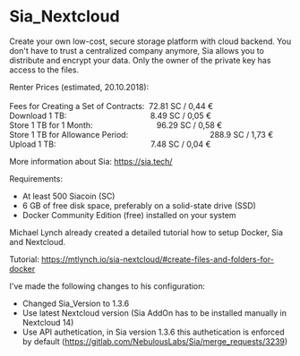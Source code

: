 # Sia_Nextcloud

Create your own low-cost, secure storage platform with cloud backend.
You don't have to trust a centralized company anymore, Sia allows you to distribute and encrypt your data. Only the owner of the private key has access to the files.

  Renter Prices (estimated, 20.10.2018):<br><br>
  Fees for Creating a Set of Contracts:   &nbsp;72.81 SC / 0,44 € <br>
  Download 1 TB:     &nbsp;&nbsp;&nbsp;&nbsp;&nbsp;&nbsp;&nbsp;&nbsp;&nbsp;&nbsp;&nbsp;&nbsp;&nbsp;&nbsp;&nbsp;&nbsp;&nbsp;&nbsp;&nbsp;&nbsp;&nbsp;&nbsp;&nbsp;&nbsp;&nbsp;&nbsp;&nbsp;&nbsp;&nbsp;&nbsp;&nbsp;&nbsp;&nbsp;&nbsp;&nbsp;&nbsp;     8.49 SC / 0,05 € <br>
  Store 1 TB for 1 Month:&nbsp;&nbsp;&nbsp;&nbsp;&nbsp;&nbsp;&nbsp;&nbsp;&nbsp;&nbsp;&nbsp;&nbsp;&nbsp;&nbsp;&nbsp;&nbsp;&nbsp;&nbsp;&nbsp;&nbsp;&nbsp;&nbsp;&nbsp;&nbsp;&nbsp;&nbsp;&nbsp;&nbsp; 96.29 SC / 0,58 € <br>
  Store 1 TB for Allowance Period:&nbsp;&nbsp;&nbsp;&nbsp;&nbsp;&nbsp;&nbsp;&nbsp;&nbsp;&nbsp;&nbsp;&nbsp;&nbsp;&nbsp;&nbsp;&nbsp;&nbsp;&nbsp;&nbsp;&nbsp;&nbsp;&nbsp;&nbsp;&nbsp;&nbsp;&nbsp;&nbsp;&nbsp;&nbsp;&nbsp;&nbsp;&nbsp;&nbsp;&nbsp;&nbsp;&nbsp; 288.9 SC / 1,73 € <br>
  Upload 1 TB:&nbsp;&nbsp;&nbsp;&nbsp;&nbsp;&nbsp;&nbsp;&nbsp;&nbsp;&nbsp;&nbsp;&nbsp;&nbsp;&nbsp;&nbsp;&nbsp;&nbsp;&nbsp;&nbsp;&nbsp;&nbsp;&nbsp;&nbsp;&nbsp;&nbsp;&nbsp;&nbsp;&nbsp;&nbsp;&nbsp;&nbsp;&nbsp;&nbsp;&nbsp;&nbsp;&nbsp;&nbsp;&nbsp;&nbsp;&nbsp;&nbsp;&nbsp; 7.48 SC / 0,04 € <br>

More information about Sia: https://sia.tech/

Requirements:

- At least 500 Siacoin (SC)
- 6 GB of free disk space, preferably on a solid-state drive (SSD)
- Docker Community Edition (free) installed on your system


Michael Lynch already created a detailed tutorial how to setup Docker, Sia and Nextcloud.

Tutorial: https://mtlynch.io/sia-nextcloud/#create-files-and-folders-for-docker

I've made the following changes to his configuration:

- Changed Sia_Version to 1.3.6
- Use latest Nextcloud version (Sia AddOn has to be installed manually in Nextcloud 14)
- Use API authetication, in Sia version 1.3.6 this authetication is enforced by default (https://gitlab.com/NebulousLabs/Sia/merge_requests/3239)
